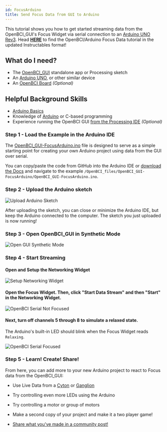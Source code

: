```yaml
---
id: FocusArduino
title: Send Focus Data from GUI to Arduino
---
```


This tutorial shows you how to get started streaming data from the OpenBCI_GUI's Focus Widget via serial connection to an [Arduino UNO Rev3](https://store.arduino.cc/usa/arduino-uno-rev3).
Head [**HERE**](https://www.instructables.com/id/Send-Focus-Data-From-OpenBCI-GUI-to-Arduino/) to find the OpenBCI/Arduino Focus Data tutorial in the updated Instructables format!

## What do I need?

- The [OpenBCI_GUI](https://github.com/OpenBCI/OpenBCI_GUI/releases/latest) standalone app or Processing sketch
- An [Arduino UNO](https://store.arduino.cc/usa/arduino-uno-rev3), or other similar device
- An [OpenBCI Board](https://shop.openbci.com/collections/frontpage) _(Optional)_

## Helpful Background Skills

- [Arduino Basics](https://www.arduino.cc/en/Guide/HomePage)
- Knowledge of [Arduino](https://www.arduino.cc/reference/en/) or C-based programming
- Experience running the OpenBCI GUI [from the Processing IDE](Software/OpenBCISoftware/01-OpenBCI_GUI.md) _(Optional)_

### Step 1 - Load the Example in the Arduino IDE

The [OpenBCI_GUI-FocusArduino.ino](https://github.com/OpenBCI/Documentation/blob/master/OpenBCI_files/OpenBCI_GUI-FocusArduino/OpenBCI_GUI-FocusArduino.ino) file is designed to serve as a simple starting point for creating your own Arduino project using data from the GUI over serial.

You can copy/paste the code from GitHub into the Arduino IDE or [download the Docs](https://github.com/OpenBCI/Documentation/archive/master.zip) and navigate to the example `/OpenBCI_files/OpenBCI_GUI-FocusArduino/OpenBCI_GUI-FocusArduino.ino`.

### Step 2 - Upload the Arduino sketch

![Upload Arduino Sketch](../../assets/ExamplesImages/gui_arduino_uploadArduinoSketchIDE.png)

After uploading the sketch, you can close or minimize the Arduino IDE, but keep the Arduino connected to the computer. The sketch you just uploaded is now running!

### Step 3 - Open OpenBCI_GUI in Synthetic Mode

![Open GUI Synthetic Mode](../../assets/ExamplesImages/GUI_ArduinoFocus_SelectSyntheticMode.png)

### Step 4 - Start Streaming

#### Open and Setup the Networking Widget

![Setup Networking Widget](../../assets/ExamplesImages/GUI_ArduinoFocus_SetupNetworkingWidgetSerial.png)

#### Open the Focus Widget. Then, click "Start Data Stream" and then "Start" in the Networking Widget.

![OpenBCI Serial Not Focused](../../assets/ExamplesImages/GUI_ArduinoFocus_Serial_NotRelaxed.png)

#### Next, turn off channels 5 through 8 to simulate a relaxed state.

The Arduino's built-in LED should blink when the Focus Widget reads `Relaxing`.

![OpenBCI Serial Focused](../../assets/ExamplesImages/GUI_ArduinoFocus_Serial_Relaxed.png)

### Step 5 - Learn! Create! Share!

From here, you can add more to your new Arduino project to react to Focus data from the OpenBCI_GUI:

- Use Live Data from a [Cyton](https://shop.openbci.com/collections/frontpage/products/cyton-biosensing-board-8-channel?variant=38958638542) or [Ganglion](https://shop.openbci.com/collections/frontpage/products/ganglion-board)

- Try controlling even more LEDs using the Arduino

- Try controlling a motor or group of motors

- Make a second copy of your project and make it a two player game!

- [Share what you've made in a community post!](https://openbci.com/community/)
